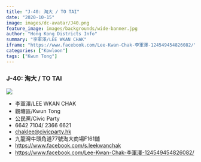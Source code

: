 ```yaml
---
title: "J-40: 淘大 / TO TAI"
date: "2020-10-15"
image: images/dc-avatar/J40.png
feature_image: images/backgrounds/wide-banner.jpg
author: "Hong Kong Districts Info"
summary: "李軍澤/LEE WKAN CHAK"
iframe: "https://www.facebook.com/Lee-Kwan-Chak-李軍澤-124549454826082/"
categories: ["Kowloon"]
tags: ["Kwun Tong"]
---
```


### J-40: 淘大 / TO TAI  
![](/images/dc-avatar/J40.png)  

 - 李軍澤/LEE WKAN CHAK  
 - 觀塘區/Kwun Tong  
 - 公民黨/Civic Party  
 - 6642 7104/ 2366 6621  
 - chaklee@civicparty.hk  
 - 九龍灣牛頭角道77號淘大商場F161舖  
 - https://www.facebook.com/s.leekwanchak  
 - https://www.facebook.com/Lee-Kwan-Chak-李軍澤-124549454826082/
